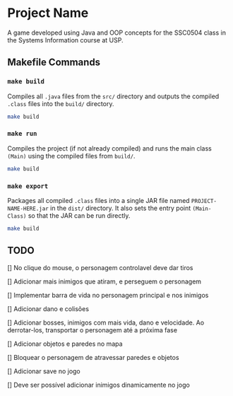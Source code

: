 # Project Name

A game developed using Java and OOP concepts for the SSC0504 class in the Systems Information course at USP.

## Makefile Commands

### `make build`

Compiles all `.java` files from the `src/` directory and outputs the compiled `.class` files into the `build/` directory.

```bash
make build
```

### `make run`

Compiles the project (if not already compiled) and runs the main class `(Main)` using the compiled files from `build/`.

```bash
make build
```

### `make export`

Packages all compiled `.class` files into a single JAR file named `PROJECT-NAME-HERE.jar` in the `dist/` directory. It also sets the entry point `(Main-Class)` so that the JAR can be run directly.

```bash
make build
```

## TODO

[] No clique do mouse, o personagem controlavel deve dar tiros

[] Adicionar mais inimigos que atiram, e perseguem o personagem

[] Implementar barra de vida no personagem principal e nos inimigos

[] Adicionar dano e colisões

[] Adicionar bosses, inimigos com mais vida, dano e velocidade. Ao derrotar-los, transportar o personagem até a próxima fase

[] Adicionar objetos e paredes no mapa

[] Bloquear o personagem de atravessar paredes e objetos

[] Adicionar save no jogo

[] Deve ser possível adicionar inimigos dinamicamente no jogo
